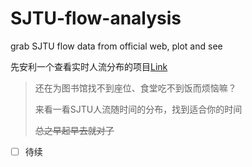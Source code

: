 # SJTU-flow-analysis
grab SJTU flow data from official web, plot and see

先安利一个查看实时人流分布的项目[Link](https://seanchao.github.io/libsjtu/)

> 还在为图书馆找不到座位、食堂吃不到饭而烦恼嘛？
>
> 来看一看SJTU人流随时间的分布，找到适合你的时间
>
> ~~总之早起早去就对了~~

- [ ] 待续